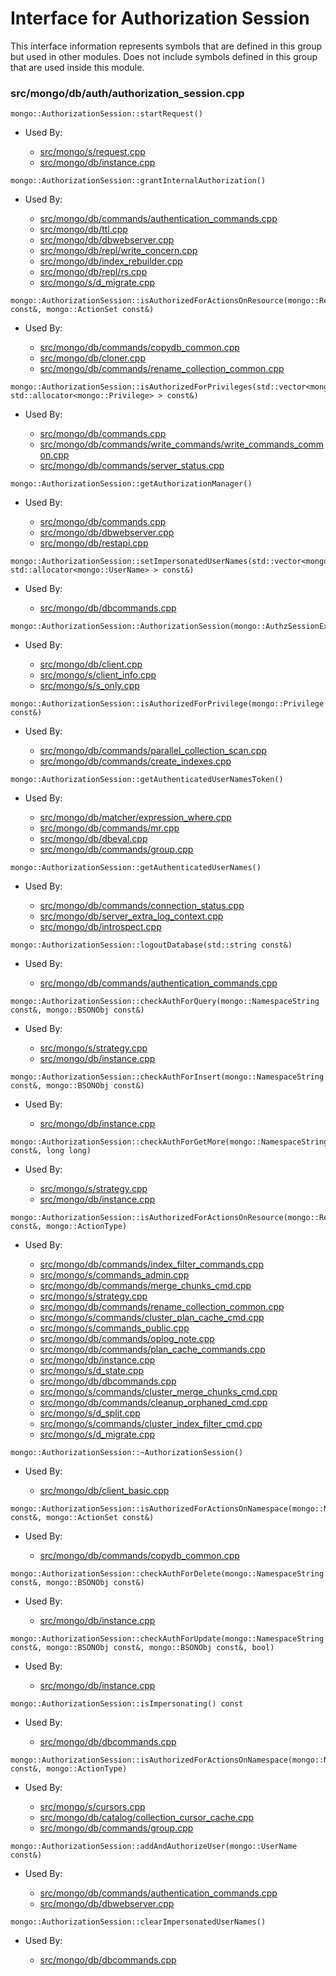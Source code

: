 
# Interface for Authorization Session
This interface information represents symbols that are defined in this group but used in other modules.  Does not include symbols defined in this group that are used inside this module.

### src/mongo/db/auth/authorization\_session.cpp

<div></div>

    mongo::AuthorizationSession::startRequest()

- Used By:

    - [src/mongo/s/request.cpp](../../../../network/network\_core)
    - [src/mongo/db/instance.cpp](../../../../storage/storage\_layer\_structure)

<div></div>

    mongo::AuthorizationSession::grantInternalAuthorization()

- Used By:

    - [src/mongo/db/commands/authentication\_commands.cpp](../../../../security/authentication)
    - [src/mongo/db/ttl.cpp](../../../../queries/indexing)
    - [src/mongo/db/dbwebserver.cpp](../../../../network/web\_server)
    - [src/mongo/db/repl/write\_concern.cpp](../../../../replication/write\_concern)
    - [src/mongo/db/index\_rebuilder.cpp](../../../../queries/indexing)
    - [src/mongo/db/repl/rs.cpp](../../../../replication/replica\_set\_state)
    - [src/mongo/s/d\_migrate.cpp](../../../../sharding/chunk\_management)

<div></div>

    mongo::AuthorizationSession::isAuthorizedForActionsOnResource(mongo::ResourcePattern const&, mongo::ActionSet const&)

- Used By:

    - [src/mongo/db/commands/copydb\_common.cpp](../../../../queries/database\_commands)
    - [src/mongo/db/cloner.cpp](../../../../storage/storage\_layer\_structure)
    - [src/mongo/db/commands/rename\_collection\_common.cpp](../../../../queries/database\_commands)

<div></div>

    mongo::AuthorizationSession::isAuthorizedForPrivileges(std::vector<mongo::Privilege, std::allocator<mongo::Privilege> > const&)

- Used By:

    - [src/mongo/db/commands.cpp](../../../../queries/database\_commands)
    - [src/mongo/db/commands/write\_commands/write\_commands\_common.cpp](../../../../network/write\_commands)
    - [src/mongo/db/commands/server\_status.cpp](../../../../queries/database\_commands)

<div></div>

    mongo::AuthorizationSession::getAuthorizationManager()

- Used By:

    - [src/mongo/db/commands.cpp](../../../../queries/database\_commands)
    - [src/mongo/db/dbwebserver.cpp](../../../../network/web\_server)
    - [src/mongo/db/restapi.cpp](../../../../network/web\_server)

<div></div>

    mongo::AuthorizationSession::setImpersonatedUserNames(std::vector<mongo::UserName, std::allocator<mongo::UserName> > const&)

- Used By:

    - [src/mongo/db/dbcommands.cpp](../../../../queries/database\_commands)

<div></div>

    mongo::AuthorizationSession::AuthorizationSession(mongo::AuthzSessionExternalState*)

- Used By:

    - [src/mongo/db/client.cpp](../../../../queries/client\_and\_operation\_tracking)
    - [src/mongo/s/client\_info.cpp](../../../../queries/client\_and\_operation\_tracking)
    - [src/mongo/s/s\_only.cpp](../../../../queries/client\_and\_operation\_tracking)

<div></div>

    mongo::AuthorizationSession::isAuthorizedForPrivilege(mongo::Privilege const&)

- Used By:

    - [src/mongo/db/commands/parallel\_collection\_scan.cpp](../../../../queries/database\_commands)
    - [src/mongo/db/commands/create\_indexes.cpp](../../../../queries/database\_commands)

<div></div>

    mongo::AuthorizationSession::getAuthenticatedUserNamesToken()

- Used By:

    - [src/mongo/db/matcher/expression\_where.cpp](../../../../queries/core\_query\_system)
    - [src/mongo/db/commands/mr.cpp](../../../../queries/database\_commands)
    - [src/mongo/db/dbeval.cpp](../../../../queries/database\_commands)
    - [src/mongo/db/commands/group.cpp](../../../../queries/database\_commands)

<div></div>

    mongo::AuthorizationSession::getAuthenticatedUserNames()

- Used By:

    - [src/mongo/db/commands/connection\_status.cpp](../../../../queries/database\_commands)
    - [src/mongo/db/server\_extra\_log\_context.cpp](../../../../process\_management/logging\_system)
    - [src/mongo/db/introspect.cpp](../../../../queries/client\_and\_operation\_tracking)

<div></div>

    mongo::AuthorizationSession::logoutDatabase(std::string const&)

- Used By:

    - [src/mongo/db/commands/authentication\_commands.cpp](../../../../security/authentication)

<div></div>

    mongo::AuthorizationSession::checkAuthForQuery(mongo::NamespaceString const&, mongo::BSONObj const&)

- Used By:

    - [src/mongo/s/strategy.cpp](../../../../network/network\_core)
    - [src/mongo/db/instance.cpp](../../../../storage/storage\_layer\_structure)

<div></div>

    mongo::AuthorizationSession::checkAuthForInsert(mongo::NamespaceString const&, mongo::BSONObj const&)

- Used By:

    - [src/mongo/db/instance.cpp](../../../../storage/storage\_layer\_structure)

<div></div>

    mongo::AuthorizationSession::checkAuthForGetMore(mongo::NamespaceString const&, long long)

- Used By:

    - [src/mongo/s/strategy.cpp](../../../../network/network\_core)
    - [src/mongo/db/instance.cpp](../../../../storage/storage\_layer\_structure)

<div></div>

    mongo::AuthorizationSession::isAuthorizedForActionsOnResource(mongo::ResourcePattern const&, mongo::ActionType)

- Used By:

    - [src/mongo/db/commands/index\_filter\_commands.cpp](../../../../queries/database\_commands)
    - [src/mongo/s/commands\_admin.cpp](../../../../sharding/mongos\_commands)
    - [src/mongo/db/commands/merge\_chunks\_cmd.cpp](../../../../sharding/chunk\_management)
    - [src/mongo/s/strategy.cpp](../../../../network/network\_core)
    - [src/mongo/db/commands/rename\_collection\_common.cpp](../../../../queries/database\_commands)
    - [src/mongo/s/commands/cluster\_plan\_cache\_cmd.cpp](../../../../queries/core\_query\_system)
    - [src/mongo/s/commands\_public.cpp](../../../../sharding/mongos\_commands)
    - [src/mongo/db/commands/oplog\_note.cpp](../../../../queries/database\_commands)
    - [src/mongo/db/commands/plan\_cache\_commands.cpp](../../../../queries/database\_commands)
    - [src/mongo/db/instance.cpp](../../../../storage/storage\_layer\_structure)
    - [src/mongo/s/d\_state.cpp](../../../../sharding/mongod\_sharding\_metadata)
    - [src/mongo/db/dbcommands.cpp](../../../../queries/database\_commands)
    - [src/mongo/s/commands/cluster\_merge\_chunks\_cmd.cpp](../../../../sharding/chunk\_management)
    - [src/mongo/db/commands/cleanup\_orphaned\_cmd.cpp](../../../../queries/database\_commands)
    - [src/mongo/s/d\_split.cpp](../../../../sharding/chunk\_management)
    - [src/mongo/s/commands/cluster\_index\_filter\_cmd.cpp](../../../../queries/core\_query\_system)
    - [src/mongo/s/d\_migrate.cpp](../../../../sharding/chunk\_management)

<div></div>

    mongo::AuthorizationSession::~AuthorizationSession()

- Used By:

    - [src/mongo/db/client\_basic.cpp](../../../../queries/client\_and\_operation\_tracking)

<div></div>

    mongo::AuthorizationSession::isAuthorizedForActionsOnNamespace(mongo::NamespaceString const&, mongo::ActionSet const&)

- Used By:

    - [src/mongo/db/commands/copydb\_common.cpp](../../../../queries/database\_commands)

<div></div>

    mongo::AuthorizationSession::checkAuthForDelete(mongo::NamespaceString const&, mongo::BSONObj const&)

- Used By:

    - [src/mongo/db/instance.cpp](../../../../storage/storage\_layer\_structure)

<div></div>

    mongo::AuthorizationSession::checkAuthForUpdate(mongo::NamespaceString const&, mongo::BSONObj const&, mongo::BSONObj const&, bool)

- Used By:

    - [src/mongo/db/instance.cpp](../../../../storage/storage\_layer\_structure)

<div></div>

    mongo::AuthorizationSession::isImpersonating() const

- Used By:

    - [src/mongo/db/dbcommands.cpp](../../../../queries/database\_commands)

<div></div>

    mongo::AuthorizationSession::isAuthorizedForActionsOnNamespace(mongo::NamespaceString const&, mongo::ActionType)

- Used By:

    - [src/mongo/s/cursors.cpp](../../../../sharding/routing)
    - [src/mongo/db/catalog/collection\_cursor\_cache.cpp](../../../../storage/storage\_layer\_structure)
    - [src/mongo/db/commands/group.cpp](../../../../queries/database\_commands)

<div></div>

    mongo::AuthorizationSession::addAndAuthorizeUser(mongo::UserName const&)

- Used By:

    - [src/mongo/db/commands/authentication\_commands.cpp](../../../../security/authentication)
    - [src/mongo/db/dbwebserver.cpp](../../../../network/web\_server)

<div></div>

    mongo::AuthorizationSession::clearImpersonatedUserNames()

- Used By:

    - [src/mongo/db/dbcommands.cpp](../../../../queries/database\_commands)
